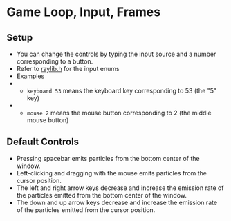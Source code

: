 # Game Loop, Input, Frames

## Setup
- You can change the controls by typing the input source and a number corresponding to a button.
- Refer to [raylib.h](https://github.com/raysan5/raylib/blob/master/src/raylib.h) for the input enums
- Examples
- - `keyboard 53` means the keyboard key corresponding to 53 (the "5" key)
- - `mouse 2` means the mouse button corresponding to 2 (the middle mouse button)

## Default Controls
- Pressing spacebar emits particles from the bottom center of the window.
- Left-clicking and dragging with the mouse emits particles from the cursor position.
- The left and right arrow keys decrease and increase the emission rate of the particles emitted from the bottom center of the window.
- The down and up arrow keys decrease and increase the emission rate of the particles emitted from the cursor position.
